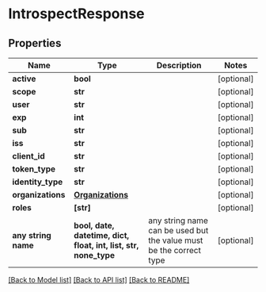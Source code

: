 # IntrospectResponse


## Properties
Name | Type | Description | Notes
------------ | ------------- | ------------- | -------------
**active** | **bool** |  | [optional] 
**scope** | **str** |  | [optional] 
**user** | **str** |  | [optional] 
**exp** | **int** |  | [optional] 
**sub** | **str** |  | [optional] 
**iss** | **str** |  | [optional] 
**client_id** | **str** |  | [optional] 
**token_type** | **str** |  | [optional] 
**identity_type** | **str** |  | [optional] 
**organizations** | [**Organizations**](Organizations.md) |  | [optional] 
**roles** | **[str]** |  | [optional] 
**any string name** | **bool, date, datetime, dict, float, int, list, str, none_type** | any string name can be used but the value must be the correct type | [optional]

[[Back to Model list]](../README.md#documentation-for-models) [[Back to API list]](../README.md#documentation-for-api-endpoints) [[Back to README]](../README.md)



